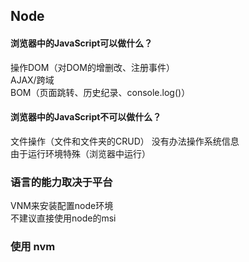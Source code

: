 ## Node
#### 浏览器中的JavaScript可以做什么？
操作DOM（对DOM的增删改、注册事件）  
AJAX/跨域  
BOM（页面跳转、历史纪录、console.log()）  
#### 浏览器中的JavaScript不可以做什么？
文件操作（文件和文件夹的CRUD）
没有办法操作系统信息  
由于运行环境特殊（浏览器中运行）

### 语言的能力取决于平台  

VNM来安装配置node环境  
不建议直接使用node的msi

### 使用 nvm 